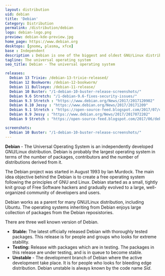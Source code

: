 ```yaml
---
layout: distribution
uid: debian
title: 'Debian'
Category: Distribution
permalink: /distribution/debian
logo: debian-logo.png
preview: debian-kde-preview.jpg
home_page: https://www.debian.org
desktops: [gnome, plasma, xfce]
base : Independent
description : Debian is one of the biggest and oldest GNU/Linux distribution available in the market. Stories, reviews and updates on Debian.
tagline: The universal operating system
seo_title: Debian - The universal operating system

releases:
  Debian 13 Trixie: /debian-13-trixie-released/
  Debian 12 Bookworm: /debian-12-bookworm/
  Debian 11 Bullseye: /debian-11-release/
  Debian 10 Buster: "/1-debian-10-buster-release-screenshots/"
  Debian 9.6 Stretch: "/1-debian-9.6-fixes-security-issues/"
  Debian 9.3 Stretch : "https://www.debian.org/News/2017/2017120902"
  Debian 8.10 Jessy : "https://www.debian.org/News/2017/20171209"
  Debian 9.1 Stretch : "https://open-source-feed.blogspot.com/2017/07/debian-91-stretch-released-with-various.html"
  Debian 8.9 Jessy : "https://www.debian.org/News/2017/2017072202"
  Debian 9 Stretch : "https://open-source-feed.blogspot.com/2017/06/debian-9-stretch-released-with-long.html"

screenshots:
  Debian 10 Buster: "/1-debian-10-buster-release-screenshots/"
---
```


**Debian** - The Universal Operating System is an independently developed GNU/Linux distribution. Debian is probably the largest operating system in terms of the number of packages, contributors and the number of distributions derived from it.

The Debian project was started in August 1993 by Ian Murdock. The main idea objective behind the Debian is to create a free operating system following the principles of GNU and Linux. Debian started as a small, tightly knit group of Free Software hackers and gradually evolved to a large, well-organized community of developers and users.

Debian works as a parent for many GNU/Linux distribution, including Ubuntu. The operating systems inheriting from Debian enjoys large collection of packages from the Debian reposistories.

There are three well known version of Debian.

- **Stable:** The latest officially released Debian with thoroughly tested packages. This release is for people and groups who looks for extreme stability.
- **Testing:** Release with packages which are in testing. The packages in this release are under testing, and is in queue to become stable.
- **Unstable** - The development branch of Debian where the active development take place. It is for people who looks for bleeding edge distribution. Debian unstable is always known by the code name *Sid*.